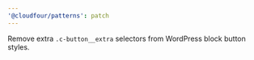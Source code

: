 ```yaml
---
'@cloudfour/patterns': patch
---
```


Remove extra `.c-button__extra` selectors from WordPress block button styles.
